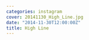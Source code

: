 ```yaml
---
categories: instagram
cover: 20141130_High_Line.jpg
date: "2014-11-30T12:00:00Z"
title: High Line
---
```

